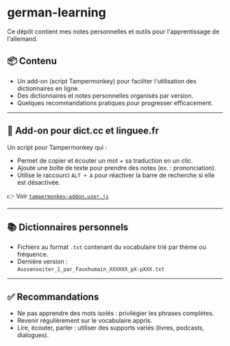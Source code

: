 # german-learning

Ce dépôt contient mes notes personnelles et outils pour l'apprentissage de l'allemand.

## 📦 Contenu

- Un add-on (script Tampermonkey) pour faciliter l'utilisation des dictionnaires en ligne.
- Des dictionnaires et notes personnelles organisés par version.
- Quelques recommandations pratiques pour progresser efficacement.

---

## 🧩 Add-on pour dict.cc et linguee.fr

Un script pour Tampermonkey qui :

- Permet de copier et écouter un mot + sa traduction en un clic.
- Ajoute une boîte de texte pour prendre des notes (ex. : prononciation).
- Utilise le raccourci `ALT + A` pour réactiver la barre de recherche si elle est désactivée.

👉 Voir [`tampermonkey-addon.user.js`](tampermonkey-addon.user.js)

---

## 📚 Dictionnaires personnels

- Fichiers au format `.txt` contenant du vocabulaire trié par thème ou fréquence.
- Dernière version :  
  `Aussenseiter_1_par_Fauxhumain_XXXXXX_pX-pXXX.txt`

---

## ✅ Recommandations

- Ne pas apprendre des mots isolés : privilégier les phrases complètes.
- Revenir régulièrement sur le vocabulaire appris.
- Lire, écouter, parler : utiliser des supports variés (livres, podcasts, dialogues).
